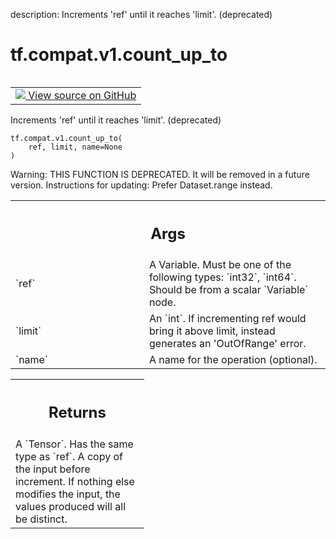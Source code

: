 description: Increments 'ref' until it reaches 'limit'. (deprecated)

<div itemscope itemtype="http://developers.google.com/ReferenceObject">
<meta itemprop="name" content="tf.compat.v1.count_up_to" />
<meta itemprop="path" content="Stable" />
</div>

# tf.compat.v1.count_up_to

<!-- Insert buttons and diff -->

<table class="tfo-notebook-buttons tfo-api nocontent" align="left">
<td>
  <a target="_blank" href="https://github.com/tensorflow/tensorflow/blob/r2.2/tensorflow/python/ops/state_ops.py#L231-L252">
    <img src="https://www.tensorflow.org/images/GitHub-Mark-32px.png" />
    View source on GitHub
  </a>
</td>
</table>



Increments 'ref' until it reaches 'limit'. (deprecated)

<pre class="devsite-click-to-copy prettyprint lang-py tfo-signature-link">
<code>tf.compat.v1.count_up_to(
    ref, limit, name=None
)
</code></pre>



<!-- Placeholder for "Used in" -->

Warning: THIS FUNCTION IS DEPRECATED. It will be removed in a future version.
Instructions for updating:
Prefer Dataset.range instead.

<!-- Tabular view -->
 <table class="responsive fixed orange">
<colgroup><col width="214px"><col></colgroup>
<tr><th colspan="2"><h2 class="add-link">Args</h2></th></tr>

<tr>
<td>
`ref`
</td>
<td>
A Variable. Must be one of the following types: `int32`, `int64`.
Should be from a scalar `Variable` node.
</td>
</tr><tr>
<td>
`limit`
</td>
<td>
An `int`.
If incrementing ref would bring it above limit, instead generates an
'OutOfRange' error.
</td>
</tr><tr>
<td>
`name`
</td>
<td>
A name for the operation (optional).
</td>
</tr>
</table>



<!-- Tabular view -->
 <table class="responsive fixed orange">
<colgroup><col width="214px"><col></colgroup>
<tr><th colspan="2"><h2 class="add-link">Returns</h2></th></tr>
<tr class="alt">
<td colspan="2">
A `Tensor`. Has the same type as `ref`.
A copy of the input before increment. If nothing else modifies the
input, the values produced will all be distinct.
</td>
</tr>

</table>

